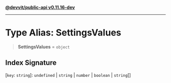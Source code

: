 [**@devvit/public-api v0.11.16-dev**](../README.md)

---

# Type Alias: SettingsValues

> **SettingsValues** = `object`

## Index Signature

\[`key`: `string`\]: `undefined` \| `string` \| `number` \| `boolean` \| `string`[]
